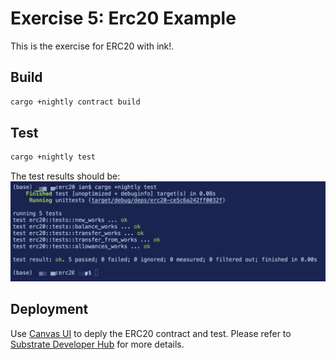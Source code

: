 
# Exercise 5: Erc20 Example

This is the exercise for ERC20 with ink!.

## Build

```sh
cargo +nightly contract build
```

## Test

```sh
cargo +nightly test
```

The test results should be:
![Test results Picture](https://github.com/IanGYan/exercise5-erc20-example/blob/main/test-result.jpeg)

## Deployment

Use [Canvas UI](https://paritytech.github.io/canvas-ui/#/) to deply the ERC20 contract and test.
Please refer to [Substrate Developer Hub](https://substrate.dev/substrate-contracts-workshop/#/0/deploy-contract?id=upload-contract-code-and-instantiate-a-contract-on-the-blockchain) for more details.
